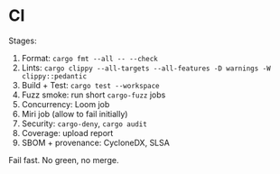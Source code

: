 # CI

Stages:
1. Format: `cargo fmt --all -- --check`
2. Lints: `cargo clippy --all-targets --all-features -D warnings -W clippy::pedantic`
3. Build + Test: `cargo test --workspace`
4. Fuzz smoke: run short `cargo-fuzz` jobs
5. Concurrency: Loom job
6. Miri job (allow to fail initially)
7. Security: `cargo-deny`, `cargo audit`
8. Coverage: upload report
9. SBOM + provenance: CycloneDX, SLSA

Fail fast. No green, no merge.
